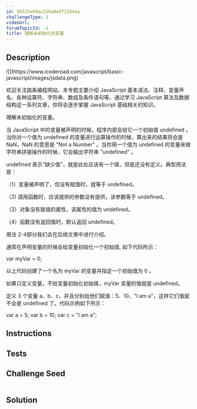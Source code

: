 ```yaml
---
id: 56533eb9ac21ba0edf2244aa
challengeType: 1
videoUrl: ''
forumTopicId: -1
title: 理解未初始化的变量
---
```


## Description
<section id='description'>
![](https://www.icoderoad.com/javascript/basic-javascript/images/jsdata.png)

欢迎关注路条编程网站，本专题主要介绍 JavaScript 基本语法、注释、变量声名、各种运算符、字符串、数组及条件语句等。通过学习 JavaScript 算法及数据结构这一系列文章，你将会逐步掌握 JavaScript 基础相关的知识。
	
理解未初始化的变量。

当 JavaScript 中的变量被声明的时候，程序内部会给它一个初始值 undefined 。当你对一个值为 undefined 的变量进行运算操作的时候，算出来的结果将会是 NaN，NaN 的意思是 "Not a Number" 。当你用一个值为 undefined 的变量来做字符串拼接操作的时候，它会输出字符串 "undefined" 。

undefined 表示"缺少值"，就是此处应该有一个值，但是还没有定义。典型用法是：

（1）变量被声明了，但没有赋值时，就等于 undefined。

（2) 调用函数时，应该提供的参数没有提供，该参数等于 undefined。

（3）对象没有赋值的属性，该属性的值为 undefined。

（4）函数没有返回值时，默认返回 undefined。

用法 2-4部分我们会在后继文章中进行介绍。

通常在声明变量的时候会给变量初始化一个初始值, 如下代码所示：

var myVar = 0;

以上代码创建了一个名为 myVar 的变量并指定一个初始值为 0 。

如果只定义变量，不给变量初始化初始值，myVar 变量的值就是 undefined。

定义 3 个变量 a、b、c，并且分别给他们赋值：5、10、"I am a"，这样它们值就不会是 undefined 了。代码示例如下所示：

var a = 5;
var b = 10;
var c = "I am a";


</section>

## Instructions
<section id='instructions'>

</section>

## Tests
<section id='tests'>


</section>

## Challenge Seed
<section id='challengeSeed'>

<div id='js-seed'>

```js

```

</div>



</section>

## Solution
<section id='solution'>


</section>
